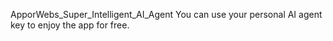 ApporWebs_Super_Intelligent_AI_Agent
You can use your personal AI agent key to enjoy the app for free.